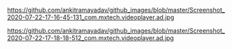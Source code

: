 https://github.com/ankitramayadav/github_images/blob/master/Screenshot_2020-07-22-17-16-45-131_com.mxtech.videoplayer.ad.jpg

https://github.com/ankitramayadav/github_images/blob/master/Screenshot_2020-07-22-17-18-18-512_com.mxtech.videoplayer.ad.jpg

